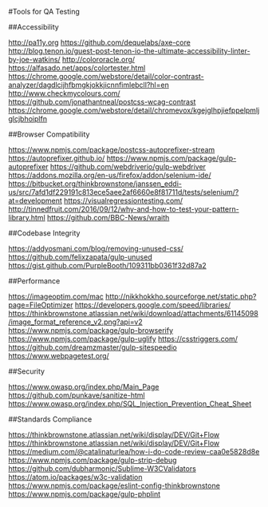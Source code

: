 #Tools for QA Testing

##Accessibility

http://pa11y.org
https://github.com/dequelabs/axe-core
http://blog.tenon.io/guest-post-tenon-io-the-ultimate-accessibility-linter-by-joe-watkins/
http://colororacle.org/
https://alfasado.net/apps/colortester.html
https://chrome.google.com/webstore/detail/color-contrast-analyzer/dagdlcijhfbmgkjokkjicnnfimlebcll?hl=en
http://www.checkmycolours.com/
https://github.com/jonathantneal/postcss-wcag-contrast
https://chrome.google.com/webstore/detail/chromevox/kgejglhpjiefppelpmljglcjbhoiplfn

##Browser Compatibility

https://www.npmjs.com/package/postcss-autoprefixer-stream
https://autoprefixer.github.io/
https://www.npmjs.com/package/gulp-autoprefixer
https://github.com/webdriverio/gulp-webdriver
https://addons.mozilla.org/en-us/firefox/addon/selenium-ide/
https://bitbucket.org/thinkbrownstone/janssen_eddi-us/src/7afd1df229191c813ece5aee2af6660e8f81711d/tests/selenium/?at=development
https://visualregressiontesting.com/
http://tinnedfruit.com/2016/09/12/why-and-how-to-test-your-pattern-library.html
https://github.com/BBC-News/wraith

##Codebase Integrity

https://addyosmani.com/blog/removing-unused-css/
https://github.com/felixzapata/gulp-unused
https://gist.github.com/PurpleBooth/109311bb0361f32d87a2

##Performance

https://imageoptim.com/mac
http://nikkhokkho.sourceforge.net/static.php?page=FileOptimizer
https://developers.google.com/speed/libraries/
https://thinkbrownstone.atlassian.net/wiki/download/attachments/61145098/image_format_reference_v2.png?api=v2
https://www.npmjs.com/package/gulp-browserify
https://www.npmjs.com/package/gulp-uglify
https://csstriggers.com/
https://github.com/dreamzmaster/gulp-sitespeedio
https://www.webpagetest.org/

##Security

https://www.owasp.org/index.php/Main_Page
https://github.com/punkave/sanitize-html
https://www.owasp.org/index.php/SQL_Injection_Prevention_Cheat_Sheet

##Standards Compliance

https://thinkbrownstone.atlassian.net/wiki/display/DEV/Git+Flow
https://thinkbrownstone.atlassian.net/wiki/display/DEV/Git+Flow
https://medium.com/@catalinaturlea/how-i-do-code-review-caa0e5828d8e
https://www.npmjs.com/package/gulp-strip-debug
https://github.com/dubharmonic/Sublime-W3CValidators
https://atom.io/packages/w3c-validation
https://www.npmjs.com/package/eslint-config-thinkbrownstone
https://www.npmjs.com/package/gulp-phplint